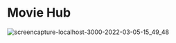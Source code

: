 # Movie Hub
![screencapture-localhost-3000-2022-03-05-15_49_48](https://user-images.githubusercontent.com/75694208/156879071-75b966c1-44cd-424c-9c2e-db6a594e35a0.png)

